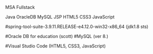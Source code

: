 MSA Fullstack


Java OracleDB MySQL JSP HTML5 CSS3 JavaScript 


#spring-tool-suite-3.9.11.RELEASE-e4.12.0-win32-x86_64 (jdk1.8 sts)


#Oracle DB for education (scott)  #MySQL (ver 8.)


#Visual Studio Code (HTML5, CSS3, JavaScript)


